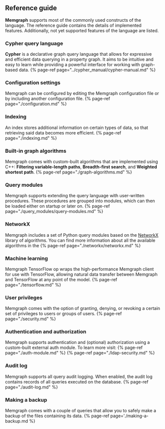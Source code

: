 ## Reference guide

**Memgraph** supports most of the commonly used constructs of the language. The
reference guide contains the details of implemented features. Additionally,
not yet supported features of the language are listed.

### Cypher query language
**Cypher** is a declarative graph query language that allows for expressive and efficient data querying in a property graph. It aims to be intuitive and easy to learn while
providing a powerful interface for working with graph-based data. 
{% page-ref page="../cypher_manual/cypher-manual.md" %}

### Configuration settings

Memgraph can be configured by editing the Memgraph configuration file or by including another configuration file. 
{% page-ref page="./configuration.md" %}

### Indexing

An index stores additional information on certain types of data, so that retrieving said data becomes more efficient.
{% page-ref page="./indexing.md" %}

### Built-in graph algorithms

Memgraph comes with custom-built algorithms that are implemented using C++: **Filtering variable-length paths**, **Breadth-first search**, and **Weighted shortest path**.
{% page-ref page="./graph-algorithms.md" %}

### Query modules

Memgraph supports extending the query language with user-written procedures. 
These procedures are grouped into modules, which can then be loaded either on startup or later on.
{% page-ref page="./query_modules/query-modules.md" %}

### NetworkX

Memgraph includes a set of Python query modules based on the [NetworkX](https://networkx.github.io/) library of algorithms.
You can find more information about all the available algorithms in the {% page-ref page="./networkx/networkx.md" %}

### Machine learning

Memgraph TensorFlow op wraps the high-performance Memgraph client for use with TensorFlow, 
allowing natural data transfer between Memgraph and TensorFlow at any point of the model.
{% page-ref page="./tensorflow.md" %}

### User privileges

Memgraph comes with the option of granting, denying, or revoking a certain set of privileges to users or groups of users.
{% page-ref page="./security.md" %}

### Authentication and authorization

Memgraph supports authentication and (optional) authorization using a custom-built external auth module.
To learn more visit:
{% page-ref page="./auth-module.md" %}
{% page-ref page="./ldap-security.md" %}

### Audit log

Memgraph supports all query audit logging. When enabled, the audit log contains records of all queries executed on the database.
{% page-ref page="./audit-log.md" %}

### Making a backup

Memgraph comes with a couple of queries that allow you to safely make a backup of the files containing its data.
{% page-ref page='./making-a-backup.md %}
